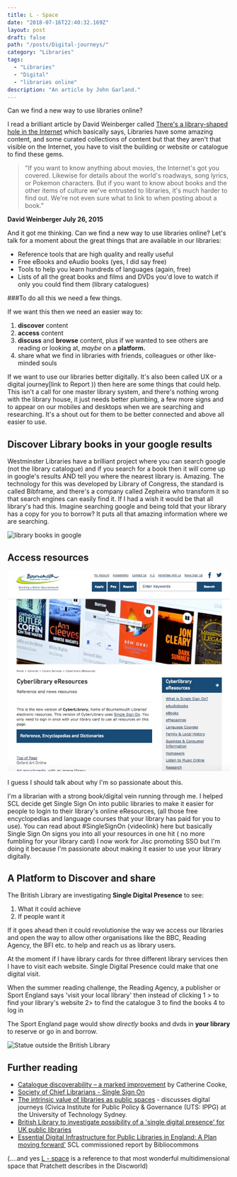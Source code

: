 ```yaml
---
title: L - Space
date: "2018-07-16T22:40:32.169Z"
layout: post
draft: false
path: "/posts/Digital-journeys/"
category: "Libraries"
tags:
  - "Libraries"
  - "Digital"
  - "libraries online"
description: "An article by John Garland."
---
```




Can we find a new way to use libraries online?

I read a brilliant article by David Weinberger called [There's a library-shaped hole in the Internet](https://www.bostonglobe.com/opinion/2015/07/25/libraries-need-deeper-online-presence/Rzt63eBSHt1WomTqCwYStN/story.html)  which basically says, Libraries have some amazing  content, and some curated collections of content  but that they aren&#39;t that visible on the Internet, you have to visit the building or website or catalogue to find these gems.



>"If you want to know anything about movies, the Internet&#39;s got you covered. Likewise for details about the world&#39;s roadways, song lyrics, or Pokemon characters. But if you want to know about books and the other items of culture we&#39;ve entrusted to libraries, it&#39;s much harder to find out. We&#39;re not even sure what to link to when posting about a book."

**David Weinberger July 26, 2015**



And it got me thinking. Can we find a new way to use libraries online? Let's talk  for a moment about the great things that are available in our libraries:

* Reference tools that are high quality and really useful
* Free eBooks and eAudio books (yes, I did say free)
* Tools to help you learn  hundreds of languages  (again, free)
* Lists of all the great books and films and DVDs you&#39;d love to watch if only you could find them  (library catalogues)



###To do all this we need a few things.

If we want this then we need an easier way to:
1. **discover** content
2. **access** content
3. **discuss** and **browse** content, plus if we wanted to see others are reading or looking at, *maybe* on a **platform.**
4. share what we find in libraries with friends, colleagues or other like-minded souls

If we want to use our libraries better digitally. It's also been called UX or a digital journey[link to Report )) then here are some things that could help. This isn&#39;t a call for one master library system, and there&#39;s nothing wrong with the library house, it just needs better plumbing, a few more signs and to appear on our mobiles and desktops when we are searching and researching.  It&#39;s a shout out for them to be better connected and above all easier to use.



## Discover Library books in your google results

 Westminster Libraries have a brilliant project where you can search google (not the library catalogue) and if you search for  a book then it will come up in google&#39;s results AND tell you where the nearest library is. Amazing. The technology for this was developed by Library of Congress, the standard is called Bibframe, and there&#39;s a company called Zepheira who transform it so that search engines can easily find it.  If I had a wish it would be that all library&#39;s had this. Imagine searching google and being told that your library has a copy for you to borrow?  It puts all that amazing information where we are searching.
 
 
 
 ![library books in google](../images/google-results.png "a results screen from the Google, if you're in the borough you don't need the WCC")



## Access  resources 


![a screenshot of eResources](./eresources.jpg "eResources")


I guess I should talk about why I'm so passionate about this.

I'm a librarian with a strong book/digital vein running through me.  I helped SCL decide  get Single Sign On into public libraries to make it easier for people to  login to their library's  online eResources,  (all those free encyclopedias and language courses that your library has paid for you to use). You can read about #SingleSignOn  {videolink} here but basically Single Sign On signs you into all your resources in one hit ( no more fumbling for your library card) I now work for Jisc promoting SSO but I'm doing it because I'm passionate about making it easier to use your library digitally.

## **A Platform to Discover and share**

The British Library are investigating **Single Digital Presence** to see:

1. What it could achieve
2. If people want it

If it goes ahead then it could revolutionise the way we access  our libraries and open the way to allow other organisations like the BBC, Reading Agency, the BFI etc.  to help and reach us as library users.

At the moment if I have library cards for three different  library services then I have to visit each website. Single Digital Presence  could make that one  digital visit.

When the summer reading  challenge,  the Reading Agency, a publisher or Sport England says 'visit your local library' then instead of clicking 1 > to find your library's website 2> to find the catalogue 3 to find the books 4 to log in

The Sport England page would show *directly* books and dvds in **your library**  to reserve or go in and borrow.



![Statue outside the British Library](../images/blpicture2.jpg "Statue outside the British Library")





## Further reading

- [Catalogue discoverability – a marked improvement](https://librariestaskforce.blog.gov.uk/2018/02/13/catalogue-discoverability-a-marked-improvement/) by Catherine Cooke,
- [Society of Chief Librarians -  Single Sign On](http://goscl.com/single-sign-on/)
-   [The intrinsic value of libraries as public spaces](https://www.civica.com/globalassets/7.document-downloads/3.au-docs/white-papers/civica-changing-landscape-report-physicaldigital-libraries.pdf) - discusses digital journeys (Civica  Institute for Public Policy &amp; Governance (UTS: IPPG) at the University of Technology Sydney.
- [British Library to investigate possibility of a &#39;single digital presence&#39; for UK public libraries](file:///tmp/d20180410-4-5uin34/British%20Library%20to%20investigate%20possibility%20of%20a%20&#39;single%20digital%20presence&#39;%20for%20UK%20public%20libraries)
- [Essential Digital Infrastructure for Public Libraries in England: A Plan moving forward&#39;](http://goscl.com/wp-content/uploads/151130-DigitalPlatformFinalReport.pdf) SCL commissioned report by Bibliocommons





(….and yes [L - space](https://en.wikipedia.org/wiki/List_of_dimensions_of_the_Discworld#L-space) is a reference to that most wonderful multidimensional space that Pratchett describes in the Discworld)

